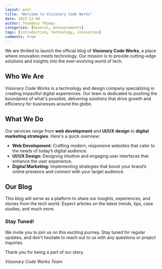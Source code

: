 ```yaml
---
layout: post
title: "Welcome to Visionary Code Works"
date: 2023-12-06
author: Thaddeus Thomas
categories: [General, Announcements]
tags: [introduction, technology, innovation]
comments: true
---
```


We are thrilled to launch the official blog of **Visionary Code Works**, a place where innovation meets technology. Our mission is to provide cutting-edge solutions and insights into the ever-evolving world of tech.

## Who We Are

Visionary Code Works is a technology and design company specializing in creating impactful digital experiences. Our team is dedicated to pushing the boundaries of what's possible, delivering solutions that drive growth and efficiency for businesses around the globe.

## What We Do

Our services range from **web development** and **UI/UX design** to **digital marketing strategies**. Here's a quick overview:

- **Web Development:** Crafting modern, responsive websites that cater to the needs of today’s digital audience.
- **UI/UX Design:** Designing intuitive and engaging user interfaces that enhance the user experience.
- **Digital Marketing:** Implementing strategies that boost your brand’s online presence and connect with your target audience.

## Our Blog

This blog will serve as a platform to share our insights, experiences, and stories from the tech world. Expect articles on the latest trends, tips, case studies, and much more.

### Stay Tuned!

We invite you to join us on this exciting journey. Stay tuned for regular updates, and don't hesitate to reach out to us with any questions or project inquiries.

Thank you for being a part of our story.

*Visionary Code Works Team*
